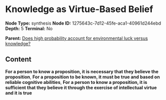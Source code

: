 # Knowledge as Virtue-Based Belief

**Node Type:** synthesis
**Node ID:** 1275643c-7d12-45fe-aca1-40961d244ebd
**Depth:** 5
**Terminal:** No

**Parent:** [Does high probability account for environmental luck versus knowledge?](does-high-probability-account-for-environmental-luck-versus-knowledge-antithesis-76ddc9b3-0e8b-4096-aabf-1c0c649adf8a.md)

## Content

**For a person to know a proposition, it is necessary that they believe the proposition**, **For a proposition to be known, it must be true and based on reliable cognitive abilities**, **For a person to know a proposition, it is sufficient that they believe it through the exercise of intellectual virtue and it is true**
